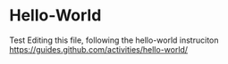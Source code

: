 # Hello-World
Test
Editing this file, following the hello-world instruciton
https://guides.github.com/activities/hello-world/

